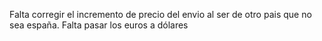 Falta corregir el incremento de precio del envio al ser de otro pais que no sea españa.
Falta pasar los euros a dólares
